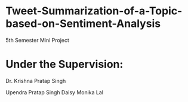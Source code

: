 # Tweet-Summarization-of-a-Topic-based-on-Sentiment-Analysis
5th Semester Mini Project

# Under the Supervision: 
Dr. Krishna Pratap Singh

Upendra Pratap Singh
Daisy Monika Lal
